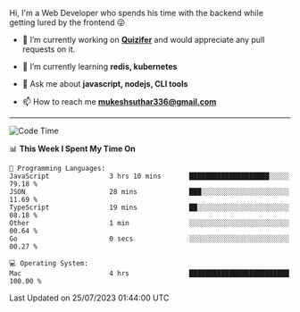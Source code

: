 Hi, I'm a Web Developer who spends his time with the backend while getting lured by the frontend 😜

- 🔭 I’m currently working on **[Quizifer](https://github.com/SutharMukesh/Quizifer/)** and would appreciate any pull requests on it.

- 🌱 I’m currently learning **redis, kubernetes**

- 💬 Ask me about **javascript, nodejs, CLI tools**

- 📫 How to reach me **mukeshsuthar336@gmail.com**

---
<!--START_SECTION:waka-->
![Code Time](http://img.shields.io/badge/Code%20Time-2%2C385%20hrs%2032%20mins-blue)

📊 **This Week I Spent My Time On** 

```text
💬 Programming Languages: 
JavaScript               3 hrs 10 mins       ████████████████████░░░░░   79.18 % 
JSON                     28 mins             ███░░░░░░░░░░░░░░░░░░░░░░   11.69 % 
TypeScript               19 mins             ██░░░░░░░░░░░░░░░░░░░░░░░   08.18 % 
Other                    1 min               ░░░░░░░░░░░░░░░░░░░░░░░░░   00.64 % 
Go                       0 secs              ░░░░░░░░░░░░░░░░░░░░░░░░░   00.27 % 

💻 Operating System: 
Mac                      4 hrs               █████████████████████████   100.00 % 
```


 Last Updated on 25/07/2023 01:44:00 UTC
<!--END_SECTION:waka-->
